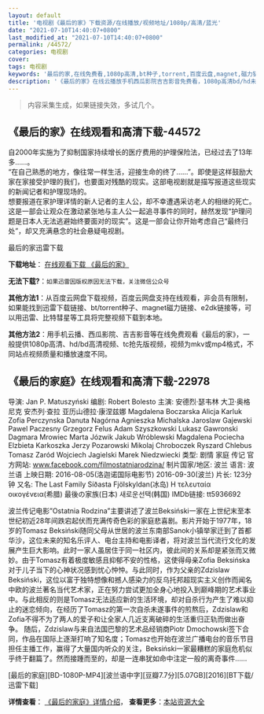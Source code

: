 ```yaml
---
layout: default
title: '电视剧《最后的家》下载资源/在线播放/视频地址/1080p/高清/蓝光'
date: "2021-07-10T14:40:07+0800"
last_modified_at: "2021-07-10T14:40:07+0800"
permalink: /44572/
categories: 电视剧
cover:
tags: 电视剧
keywords: '最后的家,在线免费看,1080p高清,bt种子,torrent,百度云盘,magnet,磁力链,迅雷下载资源'
description: '《最后的家》在线云播放手机西瓜影院吉吉影音免费看，1080p高清bd/hd未删减完整版和tc抢先枪版，mkv/mp4格式，附带bt/torrent种子、magnet/磁力链、百度云盘、网盘资源迅雷下载链接'
---
```


>内容采集生成，如果链接失效，多试几个。


## 《最后的家》在线观看和高清下载-44572

自2000年实施为了抑制国家持续增长的医疗费用的护理保险法，已经过去了13年多……。<br />“在自己熟悉的地方，像往常一样生活，迎接生命的终了&hellip;…”。即使是这样鼓励大家在家接受护理的我们，也要面对残酷的现实。这部电视剧就是描写报道这些现实的新闻记者和护理现场的。<br />想要报道在家护理详情的新人记者的主人公，却不幸遭遇采访老人的相继的死亡。<br />这是一部会让观众在激动紧张地与主人公一起追寻事件的同时，赫然发现&ldquo;护理问题是日本人无法逃避始终要面对的现实”。这是一部会让你开始考虑自己“最终归处&rdquo;，却又充满悬念的社会悬疑电视剧。<!---剧情end--->


最后的家迅雷下载

**下载地址**： [在线观看下载 《最后的家》](https://www.993dy.com//vod-detail-id-7412.html) 


**无法下载?**：`如果迅雷因版权原因无法下载，关注微信公众号 `

**其他方法1**：从百度云网盘下载视频，百度云网盘支持在线观看，非会员有限制，如果能找到迅雷下载链接、bt/torrent种子、magnet磁力链接、e2dk链接等，可以用迅雷、比特彗星等工具将完整视频下载到本地。

**其他方法2**：用手机云播、西瓜影院、吉吉影音等在线免费观看《最后的家》，一般提供1080p高清、hd/bd高清视频、tc抢先版视频，视频为mkv或mp4格式，不同站点视频质量和播放速度不同。


## 《最后的家庭》在线观看和高清下载-22978

导演: Jan P. Matuszyński 编剧: Robert Bolesto 主演: 安德烈·瑟韦林 大卫·奥格尼克 安杰列·查拉 亚历山德拉·康涅兹娜 Magdalena Boczarska Alicja Karluk Zofia Perczynska Danuta Nagórna Agnieszka Michalska Jaroslaw Gajewski Pawel Paczesny Grzegorz Felus Adam Szyszkowski Lukasz Gawronski Dagmara Mrowiec Marta Józwik Jakub Wróblewski Magdalena Pociecha Elzbieta Karkoszka Jerzy Pozarowski Mikolaj Chroboczek Ryszard Chlebus Tomasz Zaród Wojciech Jagielski Marek Niedzwiecki 类型: 剧情 家庭 传记 官方网站: www.facebook.com/filmostatniarodzina/ 制片国家/地区: 波兰 语言: 波兰语 上映日期: 2016-08-05(洛迦诺国际电影节) 2016-09-30(波兰) 片长: 123分钟 又名: The Last Family Síðasta Fjölskyldan(冰岛) Η τελευταία οικογένεια(希腊) 最後の家族(日本) 새로운선택(韩国) IMDb链接: tt5936692

波兰传记电影”Ostatnia Rodzina”主要讲述了波兰Beksiński一家在上世纪末至本世纪初近28年间跌宕起伏而充满传奇色彩的家庭悲喜剧。影片开始于1977年，18岁的Tomasz Beksiński随同父母从世居的波兰东南部Sanok小镇举家迁到了首都华沙，这位未来的知名乐评人、电台主持和电影译者，将对波兰当代流行文化的发展产生巨大影响。此时一家人虽居住于同一社区内，彼此间的关系却是紧张而又微妙。由于Tomasz有着极度敏感且抑郁不安的性格，这使得母亲Zofia Beksińska对于儿子当下的心神状况感到忧心忡忡。与此同时，作为父亲的Zdzislaw Beksiński，这位以富于独特想像和撼人感染力的反乌托邦超现实主义创作而闻名中欧的波兰著名当代艺术家，正在努力尝试更加全身心地投入到巅峰期的艺术事业中。与此相反的则是Tomasz无法适应新的生活环境，却对自杀行为产生了难以抑止的迷恋倾向，在经历了Tomasz的第一次自杀未遂事件的煎熬后，Zdzislaw和Zofia不得不为了两人的爱子和让全家人几近支离破碎的生活重归正轨而做出奋争。 随后，Zdzislaw与来自法国巴黎的艺术品经销商Piotr Dmochowski签下合同，作品在国际上逐渐打响了知名度；Tomasz也开始在波兰广播电台的音乐节目担任主播工作，赢得了大量国内听众的关注，Beksiński一家最糟糕的家庭危机似乎终于翻篇了。然而接踵而至的，却是一连串犹如命中注定一般的离奇事件……


[最后的家庭][BD-1080P-MP4][波兰语中字][豆瓣7.7分][5.07GB][2016][BT下载/迅雷下载]

**详情查看**： [《最后的家庭》详情介绍](/movie/22978/)， **查看更多**：[本站资源大全](/movie/t/all/)

